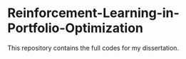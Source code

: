 # Reinforcement-Learning-in-Portfolio-Optimization

This repository contains the full codes for my dissertation.
